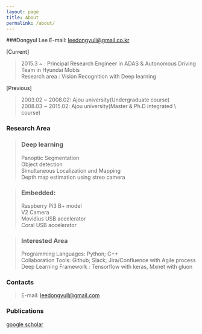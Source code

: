```yaml
---
layout: page
title: About
permalink: /about/
---
```


###Dongyul Lee
E-mail: leedongyull@gmail.co.kr


[Current]

> 2015.3 ~ : Principal Research Engineer in ADAS & Autonomous Driving Team in Hyundai Mobis  
> Research area : Vision Recognition with Deep learning  

[Previous]
> 2003.02 ~ 2008.02: Ajou university(Undergraduate course)  
> 2008.03 ~ 2015.02: Ajou university(Master & Ph.D integrated \  course)  


### Research Area
> ### Deep learning
> Panoptic Segmentation  
> Object detection  
> Simultaneous Localization and Mapping  
> Depth map estimation using streo camera  

> ### Embedded:
> Raspberry Pi3 B+ model  
> V2 Camera  
> Movidius USB accelerator  
> Coral USB accelerator  

> ### Interested Area
> Programming Languages: Python; C++  
> Collaboration Tools: Github; Slack; Jira/Confluence with Agile process  
> Deep Learning Framework : Tensorflow with keras, Mxnet with gluon  

### Contacts
>E-mail: leedongyull@gmail.com  

### Publications
[google scholar](https://scholar.google.co.kr/citations?user=X6e-CywAAAAJ&hl=ko)
